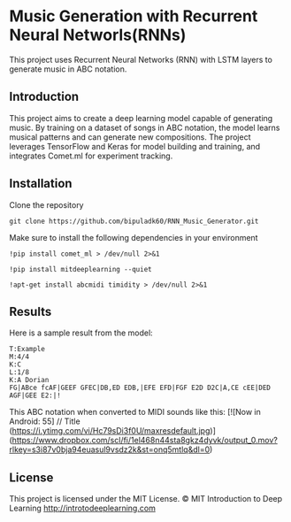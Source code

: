 # Music Generation with Recurrent Neural Networls(RNNs)
This project uses Recurrent Neural Networks (RNN) with LSTM layers to generate music in ABC notation.

## Introduction
This project aims to create a deep learning model capable of generating music. By training on a dataset of songs in ABC notation, the model learns musical patterns and can generate new compositions. The project leverages TensorFlow and Keras for model building and training, and integrates Comet.ml for experiment tracking.

## Installation
Clone the repository
```
git clone https://github.com/bipuladk60/RNN_Music_Generator.git
```
Make sure to install the following dependencies in your environment
```
!pip install comet_ml > /dev/null 2>&1
```
```
!pip install mitdeeplearning --quiet
```
```
!apt-get install abcmidi timidity > /dev/null 2>&1
```

## Results
Here is a sample result from the model:
```X:1
T:Example
M:4/4
K:C
L:1/8
K:A Dorian
FG|ABce fcAF|GEEF GFEC|DB,ED EDB,|EFE EFD|FGF E2D D2C|A,CE cEE|DED AGF|GEE E2:|!
```
This ABC notation when converted to MIDI sounds like this: 
[![Now in Android: 55]          // Title
(https://i.ytimg.com/vi/Hc79sDi3f0U/maxresdefault.jpg)]
(https://www.dropbox.com/scl/fi/1el468n44sta8gkz4dyvk/output_0.mov?rlkey=s3i87v0bja94euasul9vsdz2k&st=onq5mtlq&dl=0)
## License

This project is licensed under the MIT License.
© MIT Introduction to Deep Learning
http://introtodeeplearning.com
